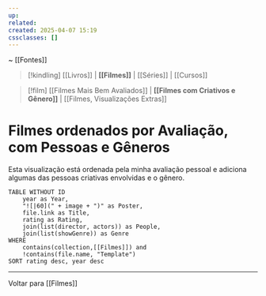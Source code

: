 ```yaml
---
up: 
related: 
created: 2025-04-07 15:19
cssclasses: []
---
```

~ [[Fontes]] 

> [!kindling] [[Livros]] | **[[Filmes]]** | [[Séries]] | [[Cursos]] 

> [!film] [[Filmes Mais Bem Avaliados]] | **[[Filmes com Criativos e Gênero]]** | [[Filmes, Visualizações Extras]] 
> 

# Filmes ordenados por Avaliação, com Pessoas e Gêneros

Esta visualização está ordenada pela minha avaliação pessoal e adiciona algumas das pessoas criativas envolvidas e o gênero.

```dataview
TABLE WITHOUT ID
	year as Year,
	"![|60](" + image + ")" as Poster,
	file.link as Title,
	rating as Rating,
	join(list(director, actors)) as People,
	join(list(showGenre)) as Genre
WHERE
	contains(collection,[[Filmes]]) and
	!contains(file.name, "Template")
SORT rating desc, year desc
```

---

Voltar para [[Filmes]]